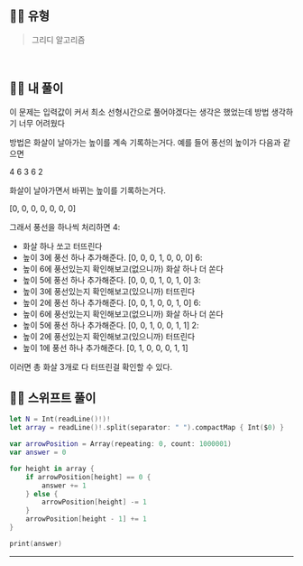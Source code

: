 ## 🧞‍♂️ 유형
> 그리디 알고리즘

<br>

## 🧞‍♂️ 내 풀이

이 문제는 입력값이 커서 최소 선형시간으로 풀어야겠다는 생각은 했었는데
방법 생각하기 너무 어려웠다

방법은 화살이 날아가는 높이를 계속 기록하는거다.
예를 들어 풍선의 높이가 다음과 같으면

4 6 3 6 2 

화살이 날아가면서 바뀌는 높이를 기록하는거다.

[0, 0, 0, 0, 0, 0, 0]

그래서 풍선을 하나씩 처리하면
4: 
  - 화살 하나 쏘고 터뜨린다
  - 높이 3에 풍선 하나 추가해준다. [0, 0, 0, 1, 0, 0, 0]
6: 
  - 높이 6에 풍선있는지 확인해보고(없으니까) 화살 하나 더 쏜다
  - 높이 5에 풍선 하나 추가해준다. [0, 0, 0, 1, 0, 1, 0]
3:
  - 높이 3에 풍선있는지 확인해보고(있으니까) 터뜨린다
  - 높이 2에 풍선 하나 추가해준다. [0, 0, 1, 0, 0, 1, 0]
6:
  - 높이 6에 풍선있는지 확인해보고(없으니까) 화살 하나 더 쏜다
  - 높이 5에 풍선 하나 추가해준다. [0, 0, 1, 0, 0, 1, 1]
2:
  - 높이 2에 풍선있는지 확인해보고(있으니까) 터뜨린다
  - 높이 1에 풍선 하나 추가해준다. [0, 1, 0, 0, 0, 1, 1]

이러면 총 화살 3개로 다 터뜨린걸 확인할 수 있다.

## 🧞‍♂️ 스위프트 풀이

```swift
let N = Int(readLine()!)!
let array = readLine()!.split(separator: " ").compactMap { Int($0) }

var arrowPosition = Array(repeating: 0, count: 1000001)
var answer = 0

for height in array {
    if arrowPosition[height] == 0 {
        answer += 1
    } else {
        arrowPosition[height] -= 1
    }
    arrowPosition[height - 1] += 1
}

print(answer)

```
***
